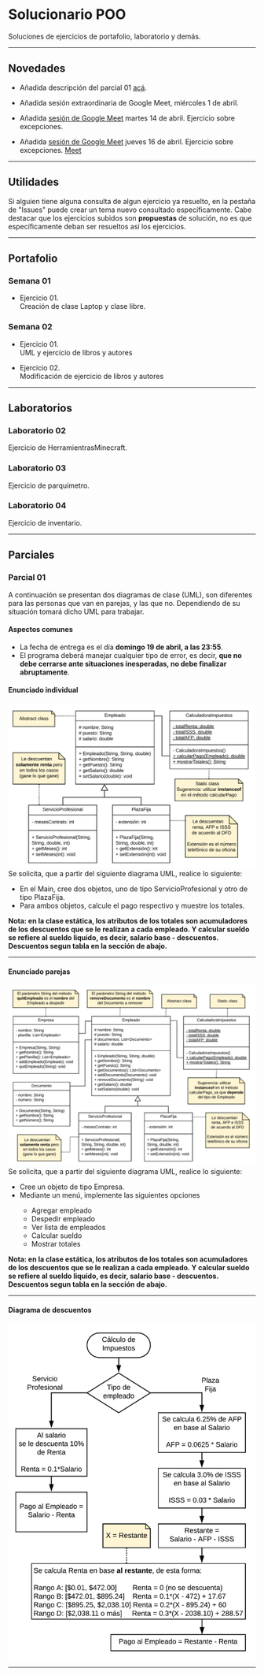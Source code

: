 # Solucionario POO
Soluciones de ejercicios de portafolio, laboratorio y demás.

---
## Novedades
* Añadida descripción del parcial 01 [acá](#parciales).
* Añadida sesión extraordinaria de Google Meet, miércoles 1 de abril.
* Añadida 
<a href="https://github.com/Walter26/SolucionarioPOO/tree/master/Ejercicios%20guiados/Sesiones%20Google%20Meet/Martes%2014-04">sesión de Google Meet</a>
martes 14 de abril. Ejercicio sobre excepciones. 


* Añadida 
<a href="https://github.com/Walter26/SolucionarioPOO/tree/master/Ejercicios%20guiados/Sesiones%20Google%20Meet/Martes%2014-04">sesión de Google Meet</a>
jueves 16 de abril. Ejercicio sobre excepciones. 
<a href="https://github.com/Walter26/SolucionarioPOO/tree/master/Ejercicios%20guiados/Sesiones%20Google%20Meet/Jueves%2016-04">Meet</a>



---
## Utilidades
Si alguien tiene alguna consulta de algun ejercicio ya resuelto, en la pestaña de "Issues" puede crear un tema nuevo consultado específicamente. Cabe destacar que los ejercicios subidos son **propuestas** de solución, no es que específicamente deban ser resueltos así los ejercicios.

---
## Portafolio

### Semana 01
* Ejercicio 01.<br>
  Creación de clase Laptop y clase libre.
  
### Semana 02
* Ejercicio 01.<br>
  UML y ejercicio de libros y autores
  
* Ejercicio 02.<br>
  Modificación de ejercicio de libros y autores

---
## Laboratorios

### Laboratorio 02
Ejercicio de HerramientrasMinecraft.

### Laboratorio 03
Ejercicio de parquímetro.

### Laboratorio 04
Ejercicio de inventario.

---
## Parciales

### Parcial 01
A continuación se presentan dos diagramas de clase (UML), son diferentes para las personas que van en parejas, y las que no. Dependiendo de su situación tomará dicho UML para trabajar.

#### Aspectos comunes
* La fecha de entrega es el día <strong>domingo 19 de abril, a las 23:55</strong>.
* El programa deberá manejar cualquier tipo de error, es decir, <b>que no debe cerrarse ante situaciones inesperadas, no debe finalizar abruptamente</b>.

#### Enunciado individual

![alt text](./Img/Ind.png)
Se solicita, que a partir del siguiente diagrama UML, realice lo siguiente:

* En el Main, cree dos objetos, uno de tipo ServicioProfesional y otro de tipo PlazaFija.
* Para ambos objetos, calcule el pago respectivo y muestre los totales.

**Nota: en la clase estática, los atributos de los totales son acumuladores de los descuentos que se le realizan a cada empleado. Y calcular sueldo se refiere al sueldo liquido, es decir, salario base - descuentos. Descuentos segun tabla en la sección de abajo.**

---

#### Enunciado parejas
![alt text](./Img/Par.png)
Se solicita, que a partir del siguiente diagrama UML, realice lo siguiente:


<ul>
<li>Cree un objeto de tipo Empresa.</li>
<li>Mediante un menú, implemente las siguientes opciones</li>
  <ul>
    <li>Agregar empleado</li>
    <li>Despedir empleado</li>
    <li>Ver lista de empleados</li>
    <li>Calcular sueldo</li>
    <li>Mostrar totales</li>
  </ul>
</ul>

**Nota: en la clase estática, los atributos de los totales son acumuladores de los descuentos que se le realizan a cada empleado. Y calcular sueldo se refiere al sueldo liquido, es decir, salario base - descuentos. Descuentos segun tabla en la sección de abajo.**

---

#### Diagrama de descuentos
![alt text](./Img/CalcularImpuestos.png)

---
